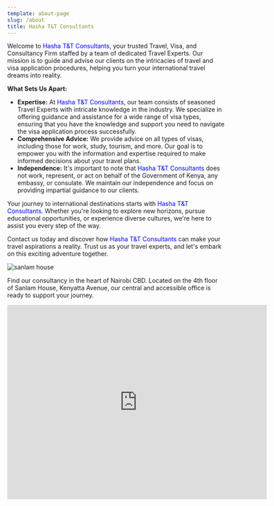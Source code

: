 ```yaml
---
template: about-page
slug: /about
title: Hasha T&T Consultants
---
```

Welcome to <span style="color: #0000FF;">Hasha T&T Consultants</span>, your trusted Travel, Visa, and Consultancy Firm staffed by a team of dedicated Travel Experts. Our mission is to guide and advise our clients on the intricacies of travel and visa application procedures, helping you turn your international travel dreams into reality.

**What Sets Us Apart:**

* **Expertise:** At <span style="color: #0000FF;">Hasha T&T Consultants</span>, our team consists of seasoned Travel Experts with i﻿ntricate knowledge in the industry. We specialize in offering guidance and assistance for a wide range of visa types, ensuring that you have the knowledge and support you need to navigate the visa application process successfully.
* **Comprehensive Advice:** We provide advice on all types of visas, including those for work, study, tourism, and more. Our goal is to empower you with the information and expertise required to make informed decisions about your travel plans.
* **Independence:** It's important to note that <span style="color: #0000FF;">Hasha T&T Consultants</span> does not work, represent, or act on behalf of the Government of Kenya, any embassy, or consulate. We maintain our independence and focus on providing impartial guidance to our clients.

Your journey to international destinations starts with <span style="color: #0000FF;">Hasha T&T Consultants</span>. Whether you're looking to explore new horizons, pursue educational opportunities, or experience diverse cultures, we're here to assist you every step of the way.

Contact us today and discover how <span style="color: #0000FF;">Hasha T&T Consultants</span> can make your travel aspirations a reality. Trust us as your travel experts, and let's embark on this exciting adventure together.

![sanlam house](/assets/4.jpg "Sanlam House")

Find our consultancy in the heart of Nairobi CBD. Located on the 4th floor of Sanlam House, Kenyatta Avenue, our central and accessible office is ready to support your journey.

<iframe src="https://www.google.com/maps/embed?pb=!1m18!1m12!1m3!1d3988.815906700383!2d36.819589575059304!3d-1.2843803356242165!2m3!1f0!2f0!3f0!3m2!1i1024!2i768!4f13.1!3m3!1m2!1s0x182f10d65f5df39d%3A0x93c7656f3e344c6e!2sSanlam%20House!5e0!3m2!1sen!2ske!4v1692961896446!5m2!1sen!2ske" width="600" height="450" style="border:0;" allowfullscreen="" loading="lazy" referrerpolicy="no-referrer-when-downgrade"></iframe>